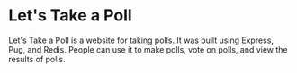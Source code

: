 # Let's Take a Poll
Let's Take a Poll is a website for taking polls. It was built using Express,
Pug, and Redis. People can use it to make polls, vote on polls, and view the
results of polls.
